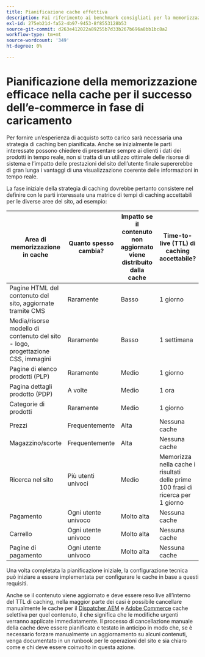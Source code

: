 ```yaml
---
title: Pianificazione cache effettiva
description: Fai riferimento ai benchmark consigliati per la memorizzazione in cache per garantire il successo del sito sotto carico.
exl-id: 275eb21d-fa52-4b97-9453-8f8553128b53
source-git-commit: d263e412022a89255b7d33b267b696a8bb1bc8a2
workflow-type: tm+mt
source-wordcount: '349'
ht-degree: 0%

---
```


# Pianificazione della memorizzazione efficace nella cache per il successo dell’e-commerce in fase di caricamento

Per fornire un’esperienza di acquisto sotto carico sarà necessaria una strategia di caching ben pianificata. Anche se inizialmente le parti interessate possono chiedere di presentare sempre ai clienti i dati dei prodotti in tempo reale, non si tratta di un utilizzo ottimale delle risorse di sistema e l’impatto delle prestazioni del sito dell’utente finale supererebbe di gran lunga i vantaggi di una visualizzazione coerente delle informazioni in tempo reale.

La fase iniziale della strategia di caching dovrebbe pertanto consistere nel definire con le parti interessate una matrice di tempi di caching accettabili per le diverse aree del sito, ad esempio:

| Area di memorizzazione in cache | Quanto spesso cambia? | Impatto se il contenuto non aggiornato viene distribuito dalla cache | Time-to-live (TTL) di caching accettabile? |
|---------------------------------------------------------------|--------------------|-------------------------------------------|-----------------------------------------------------|
| Pagine HTML del contenuto del sito, aggiornate tramite CMS | Raramente | Basso | 1 giorno |
| Media/risorse modello di contenuto del sito - logo, progettazione CSS, immagini | Raramente | Basso | 1 settimana |
| Pagine di elenco prodotti (PLP) | Raramente | Medio | 1 giorno |
| Pagina dettagli prodotto (PDP) | A volte | Medio | 1 ora |
| Categorie di prodotti | Raramente | Medio | 1 giorno |
| Prezzi | Frequentemente | Alta | Nessuna cache |
| Magazzino/scorte | Frequentemente | Alta | Nessuna cache |
| Ricerca nel sito | Più utenti univoci | Medio | Memorizza nella cache i risultati delle prime 100 frasi di ricerca per 1 giorno |
| Pagamento | Ogni utente univoco | Molto alta | Nessuna cache |
| Carrello | Ogni utente univoco | Molto alta | Nessuna cache |
| Pagine di pagamento | Ogni utente univoco | Molto alta | Nessuna cache |

Una volta completata la pianificazione iniziale, la configurazione tecnica può iniziare a essere implementata per configurare le cache in base a questi requisiti.

Anche se il contenuto viene aggiornato e deve essere reso live all’interno del TTL di caching, nella maggior parte dei casi è possibile cancellare manualmente le cache per il [Dispatcher AEM](https://experienceleague.adobe.com/docs/experience-manager-dispatcher/using/configuring/page-invalidate.html?lang=en) e [Adobe Commerce](../configuration//cli/manage-cache.md#clean-and-flush-cache-types) cache selettiva per quel contenuto, il che significa che le modifiche urgenti verranno applicate immediatamente. Il processo di cancellazione manuale della cache deve essere pianificato e testato in anticipo in modo che, se è necessario forzare manualmente un aggiornamento su alcuni contenuti, venga documentato in un runbook per le operazioni del sito e sia chiaro come e chi deve essere coinvolto in questa azione.
